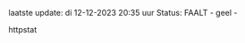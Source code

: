 laatste update: 
di 12-12-2023 20:35   uur 
Status: FAALT - geel - 
<div class="service Y">httpstat</div>